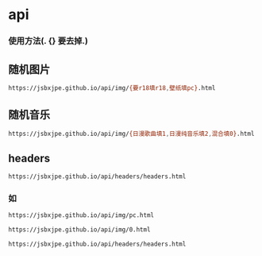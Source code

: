 # api

### 使用方法(. {} 要去掉.)

## 随机图片

```sh
https://jsbxjpe.github.io/api/img/{要r18填r18,壁纸填pc}.html
```

## 随机音乐

```sh
https://jsbxjpe.github.io/api/img/{日漫歌曲填1,日漫纯音乐填2,混合填0}.html
```

## headers

```sh
https://jsbxjpe.github.io/api/headers/headers.html
```

### 如

```sh
https://jsbxjpe.github.io/api/img/pc.html
```

```sh
https://jsbxjpe.github.io/api/img/0.html
```

```sh
https://jsbxjpe.github.io/api/headers/headers.html
```

